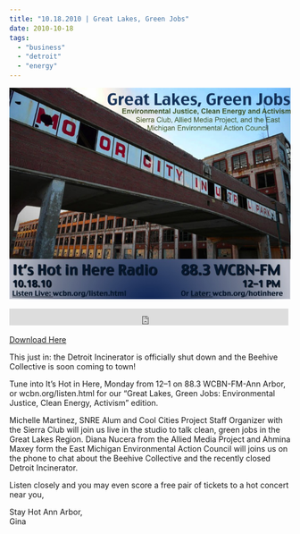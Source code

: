 ```yaml
---
title: "10.18.2010 | Great Lakes, Green Jobs"
date: 2010-10-18
tags: 
  - "business"
  - "detroit"
  - "energy"
---
```


![Picture](images/2328831_orig1.jpg)

<iframe src="https://archive.org/embed/SNREHotInHere/2010-10-18_GreatLakes_GreenJobs.mp3" width="500" height="30" frameborder="0" webkitallowfullscreen="true" mozallowfullscreen="true" allowfullscreen></iframe>

[Download Here](https://archive.org/download/SNREHotInHere/2010-10-18_GreatLakes_GreenJobs.mp3)

This just in: the Detroit Incinerator is offi­cially shut down and the Beehive Collective is soon coming to town!  
  
Tune into It’s Hot in Here, Monday from 12–1 on 88.3 WCBN-​​FM-​​Ann Arbor, or wcbn​.org/​l​i​s​t​e​n​.​h​tml for our “Great Lakes, Green Jobs: Environmental Justice, Clean Energy, Activism” edition.  
  
Michelle Martinez, SNRE Alum and Cool Cities Project Staff Organizer with the Sierra Club will join us live in the studio to talk clean, green jobs in the Great Lakes Region. Diana Nucera from the Allied Media Project and Ahmina Maxey form the East Michigan Environmental Action Council will joins us on the phone to chat about the Beehive Collective and the recently closed Detroit Incinerator.  
  
Listen closely and you may even score a free pair of tickets to a hot concert near you,  
  
Stay Hot Ann Arbor,  
Gina
